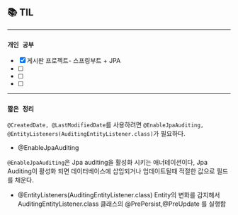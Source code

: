 
## 📚 TIL

---

### `개인 공부`
- [X] 게시판 프로젝트- 스프링부트 + JPA
- [ ]
- [ ]
- [ ]

---
### `짧은 정리`
`@CreatedDate, @LastModifiedDate`를 사용하려면 `@EnableJpaAuditing, @EntityListeners(AuditingEntityListener.class)`가 필요하다.

- @EnableJpaAuditing

`@EnableJpaAuditing`은 Jpa auditing을 활성화 시키는 애너테이션이다, Jpa Auditing이 활성화 되면
데이터베이스에 삽입되거나 업데이트될때 적절한 값으로 필드를 채운다.

- @EntityListeners(AuditingEntityListener.class)
Entity의 변화를 감지해서 AuditingEntityListener.class 클래스의 @PrePersist,@PreUpdate 를 실행함
